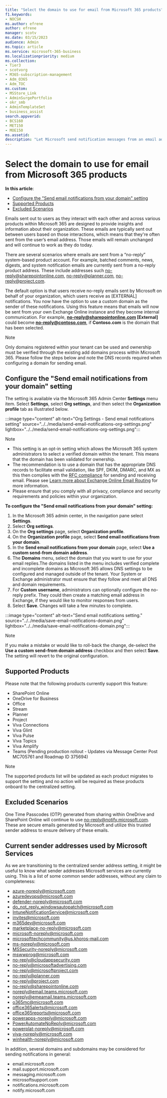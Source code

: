 ```yaml
---
title: "Select the domain to use for email from Microsoft 365 products"
f1.keywords:
- NOCSH
ms.author: efrene
author: efrene
manager: scotv
ms.date: 03/15/2023
audience: Admin
ms.topic: article
ms.service: microsoft-365-business
ms.localizationpriority: medium
ms.collection:
- Tier3
- scotvorg 
- M365-subscription-management
- Adm_O365
- Adm_TOC
ms.custom:
- MSStore_Link
- AdminSurgePortfolio
- okr_smb
- AdminTemplateSet
- business_assist
search.appverid:
- BCS160
- MET150
- MOE150
ms.assetid: 
description: "Let Microsoft send notification messages from an email address within your organization instead of Microsoft's default external email address."
---
```


# Select the domain to use for email from Microsoft 365 products

<b>In this article</b>:
- [Configure the "Send email notifications from your domain" setting](#configure-the-send-email-notifications-from-your-domain-setting)
- [Supported Products](#supported-products)
- [Excluded Scenarios](#excluded-scenarios)

Emails sent out to users as they interact with each other and across various products within Microsoft 365 are designed to provide insights and information about their organization. These emails are typically sent out between users based on those interactions, which means that they're often sent from the user’s email address. Those emails will remain unchanged and will continue to work as they do today.

There are several scenarios where emails are sent from a “no-reply” system-based product account. For example, batched comments, news, digests, and system notification emails are currently sent from a no-reply product address. These include addresses such no-reply@sharepointonline.com, no-reply@planner.com, no-reply@project.com.

The default option is that users receive no-reply emails sent by Microsoft on behalf of your organization, which users receive as [EXTERNAL] notifications. You now have the option to use a custom domain as the sender of these notifications. Using this feature means that emails will now be sent from your own Exchange Online instance and they become internal communication. For example, **no-reply@sharepointonline.com [External]** could become **no-reply@contoso.com**, if **Contoso.com** is the domain that has been selected.

> [!NOTE]
> Only domains registered within your tenant can be used and ownership must be verified through the existing add domains process within Microsoft 365. Please follow the steps below and note the DNS records required when configuring a domain for sending email.

## <a name="configsetting">Configure the "Send email notifications from your domain" setting</a>

The setting is available via the Microsoft 365 Admin Center **Settings** menu item. Select **Settings**, select **Org settings**, and then select the **Organization profile** tab as illustrated below. 

:::image type="content" alt-text="Org Settings - Send email notifications setting" source="../../media/send-email-notifications-org-settings.png" lightbox="../../media/send-email-notifications-org-settings.png":::

> [!NOTE]
> - This setting is an opt-in setting which allows the Microsoft 365 system administrators to select a verified domain within the tenant. This means that the domain has been validated for ownership.
> - The recommendation is to use a domain that has the appropriate DNS records to facilitate email validation, like SPF, DKIM, DMARC, and MX as this then complies with the [RFC compliance](https://www.ietf.org/rfc/rfc2142.txt) for sending and receiving email. Please see [Learn more about Exchange Online Email Routing](/exchange/mail-flow-best-practices/mail-flow-best-practices) for more information.
> - Please ensure that you comply with all privacy, compliance and security requirements and policies within your organization. 

**To configure the "Send email notifications from your domain" setting:**

1. In the Microsoft 365 admin center, in the navigation pane select **Settings**.
2. Select **Org settings**.
3. On the **Org settings** page, select **Organization profile**.
4. On the **Organization profile** page, select **Send email notifications from your domain**.
5. In the **Send email notifications from your domain** page, select **Use a custom send-from domain address**.
6. The **Domains** menu, select the domain that you want to use for your email replies.The domains listed in the menu includes verified complete and incomplete domains as Microsoft 365 allows DNS settings to be configured and managed outside of the tenant. Your System or Exchange administrator must ensure that they follow and meet all DNS and domain requirements. 
7. For **Custom username**, administrators can optionally configure the no-reply prefix. They could then create a matching email address in Exchange, if they would like to monitor responses from users.
8. Select **Save**.  Changes will take a few minutes to complete.

:::image type="content" alt-text="Send email notifications setting." source="../../media/save-email-notifications-domain.png" lightbox="../../media/save-email-notifications-domain.png":::

> [!NOTE]
> If you make a mistake or would like to roll-back the change, de-select the **Use a custom send-from domain address** checkbox and then select **Save**. The setting will revert to the original configuration.

## <a name="supportedproducts">Supported Products</a>

Please note that the following products currently support this feature: 
- SharePoint Online
- OneDrive for Business
- Office
- Stream
- Planner
- Project
- Viva Connections
- Viva Glint
- Viva Pulse
- Viva Topics
- Viva Amplify
- Teams (Pending production rollout - Updates via Message Center Post MC705761 and Roadmap ID 375694)

> [!NOTE]
> The supported products list will be updated as each product migrates to support the setting and no action will be required as these products onboard to the centralized setting. 

## <a name="excludedscenarios">Excluded Scenarios</a>
One Time Passcodes (OTP) generated from sharing within OneDrive and SharePoint Online will continue to use no-reply@notify.microsoft.com. These are secure emails generated by Microsoft and utilize this trusted sender address to ensure delivery of these emails.

## <a name="currentsenderaddresses">Current sender addresses used by Microsoft Services</a>
As we are transitioning to the centralized sender address setting, it might be useful to know what sender addresses Microsoft services are currently using.
This is a list of some common sender addresses, without any claim to completeness:

- azure-noreply@microsoft.com
- azuredevops@microsoft.com
- defender-noreply@microsoft.com
- do_not_reply_windowsautopatch@microsoft.com
- IntuneNotificationService@microsoft.com
- invites@microsoft.com
- m365dev@microsoft.com
- marketplace-no-reply@microsoft.com
- microsoft-noreply@microsoft.com
- microsofttechcommunity@us.khoros-mail.com
- ms-noreply@microsoft.com
- MSSecurity-noreply@microsoft.com
- mswwprog@microsoft.com
- no-reply@cloudappsecurity.com
- no-reply@microsoftadvertising.com
- no-reply@microsoftproject.com
- no-reply@planner.com
- no-reply@project.com
- no-reply@sharepointonline.com
- noreply@email.teams.microsoft.com
- noreply@emeamail.teams.microsoft.com
- o365mc@microsoft.com
- office365alerts@microsoft.com
- office365reports@microsoft.com
- powerapps-noreply@microsoft.com
- PowerAutomateNoReply@microsoft.com
- powerplat-noreply@microsoft.com
- viva-noreply@microsoft.com
- winhealth-noreply@microsoft.com

In addition, several domains and subdomains may be considered for sending notifications in general:

- email.microsoft.com
- mail.support.microsoft.com
- messaging.microsoft.com
- microsoftsupport.com
- notifications.microsoft.com
- notify.microsoft.com
